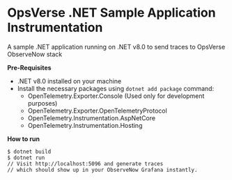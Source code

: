 # OpsVerse .NET Sample Application Instrumentation

A sample .NET application running on .NET v8.0 to send traces to OpsVerse ObserveNow stack

**Pre-Requisites**

- .NET v8.0 installed on your machine
- Install the necessary packages using `dotnet add package` command:
    - OpenTelemetry.Exporter.Console (Used only for development purposes)
    - OpenTelemetry.Exporter.OpenTelemetryProtocol
    - OpenTelemetry.Instrumentation.AspNetCore
    - OpenTelemetry.Instrumentation.Hosting

**How to run**

```
$ dotnet build
$ dotnet run
// Visit http://localhost:5096 and generate traces
// which should show up in your ObserveNow Grafana instantly.
```